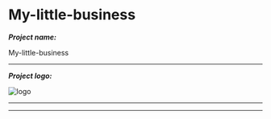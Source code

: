 # My-little-business

**_Project name:_**

My-little-business
***
**_Project logo:_**


![logo](https://cloud.githubusercontent.com/assets/11423875/6776163/db9b14a6-d143-11e4-8500-f9961a2b4ec1.jpg)
***


***
